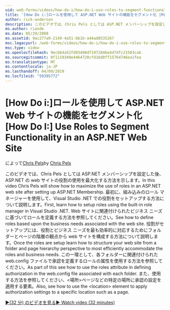 ```yaml
---
uid: web-forms/videos/how-do-i/how-do-i-use-roles-to-segment-functionality-in-an-aspnet-web-site
title: '[How Do i:]ロールを使用して ASP.NET Web サイトの機能をセグメント化 |Microsoft Docs'
author: rick-anderson
description: このビデオでは、Chris Pels としては ASP.NET メンバーシップを設定した後、ASP.NET の web サイトの役割の使用を最大化する方法を示します。 まず、rol をセットアップする方法を学習します.
ms.author: riande
ms.date: 05/29/2008
ms.assetid: 9ac277a9-2149-4a51-b61b-a44ad0535267
msc.legacyurl: /web-forms/videos/how-do-i/how-do-i-use-roles-to-segment-functionality-in-an-aspnet-web-site
msc.type: video
ms.openlocfilehash: 9ecb64a52fd93498df1972846e4d7dfc21503cab
ms.sourcegitcommit: 0f1119340e4464720cfd16d0ff15764746ea1fea
ms.translationtype: MT
ms.contentlocale: ja-JP
ms.lasthandoff: 04/09/2019
ms.locfileid: "59395772"
---
```

# <a name="how-do-i-use-roles-to-segment-functionality-in-an-aspnet-web-site"></a><span data-ttu-id="dc250-104">[How Do i:]ロールを使用して ASP.NET Web サイトの機能をセグメント化</span><span class="sxs-lookup"><span data-stu-id="dc250-104">[How Do I:] Use Roles to Segment Functionality in an ASP.NET Web Site</span></span>

<span data-ttu-id="dc250-105">によって[Chris Pels](https://twitter.com/chrispels)</span><span class="sxs-lookup"><span data-stu-id="dc250-105">by [Chris Pels](https://twitter.com/chrispels)</span></span>

<span data-ttu-id="dc250-106">このビデオでは、Chris Pels としては ASP.NET メンバーシップを設定した後、ASP.NET の web サイトの役割の使用を最大化する方法を示します。</span><span class="sxs-lookup"><span data-stu-id="dc250-106">In this video Chris Pels will show how to maximize the use of roles in an ASP.NET web site after setting up ASP.NET Membership.</span></span> <span data-ttu-id="dc250-107">最初に、組み込みのロール マネージャーを使用して、Visual Studio .NET での役割をセットアップする方法について説明します。</span><span class="sxs-lookup"><span data-stu-id="dc250-107">First, learn how to setup roles using the built-in role manager in Visual Studio .NET.</span></span> <span data-ttu-id="dc250-108">Web サイトに関連付けられたビジネス ニーズに基づいてロールを定義する方法を参照してください。</span><span class="sxs-lookup"><span data-stu-id="dc250-108">See how to define roles based upon the business needs associated with the web site.</span></span> <span data-ttu-id="dc250-109">役割がセットアップには、役割とビジネス ニーズを最も効率的に対応するためにフォルダーとページの階層の観点から web サイトを構成する方法について説明します。</span><span class="sxs-lookup"><span data-stu-id="dc250-109">Once the roles are setup learn how to structure your web site from a folder and page hierarchy perspective to most efficiently accommodate the roles and business needs.</span></span> <span data-ttu-id="dc250-110">この一環として、各フォルダーに関連付けられた web.config ファイルで承認を定義するロールの属性を使用する方法を参照してください。</span><span class="sxs-lookup"><span data-stu-id="dc250-110">As part of this see how to use the roles attribute in defining authorization in the web.config file associated with each folder.</span></span> <span data-ttu-id="dc250-111">また、使用する方法を参照してください、&lt;場所&gt;ページなどの特定の場所に承認の設定を適用する要素。</span><span class="sxs-lookup"><span data-stu-id="dc250-111">Also, see how to use the &lt;location&gt; element to apply authorization settings to a specific location such as a page.</span></span>

[<span data-ttu-id="dc250-112">&#9654;(32 分) のビデオを見る</span><span class="sxs-lookup"><span data-stu-id="dc250-112">&#9654; Watch video (32 minutes)</span></span>](https://channel9.msdn.com/Blogs/ASP-NET-Site-Videos/how-do-i-use-roles-to-segment-functionality-in-an-aspnet-web-site)
